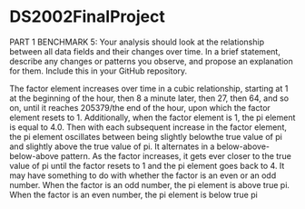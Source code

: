 # DS2002FinalProject

PART 1 BENCHMARK 5: Your analysis should look at the relationship between all data fields and their changes over time. In a brief statement, describe any changes or patterns you observe, and propose an explanation for them. Include this in your GitHub repository.

The factor element increases over time in a cubic relationship, starting at 1 at the beginning of the hour, then 8 a minute later, then 27, then 64, and so on, until it reaches 205379/the end of the hour, upon which the factor element resets to 1. Additionally, when the factor element is 1, the pi element is equal to 4.0. Then with each subsequent increase in the factor element, the pi element oscillates between being slightly belowthe true value of pi and slightly above the true value of pi. It alternates in a below-above-below-above pattern. As the factor increases, it gets ever closer to the true value of pi until the factor resets to 1 and the pi element goes back to 4. It may have something to do with whether the factor is an even or an odd number. When the factor is an odd number, the pi element is above true pi. When the factor is an even number, the pi element is below true pi
